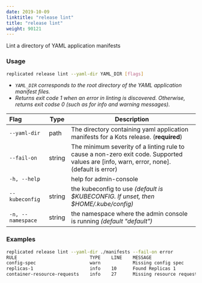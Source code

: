 ```yaml
---
date: 2019-10-09
linktitle: "release lint"
title: "release lint"
weight: 90121
---
```


Lint a directory of YAML application manifests

### Usage
```bash
replicated release lint --yaml-dir YAML_DIR [flags]
```

* _`YAML_DIR` corresponds to the root directory of the YAML application manifest files._
* _Returns exit code 1 when an error in linting is discovered. Otherwise, returns exit codse 0 (such as for info and warning messages)._

| Flag                 | Type | Description |
|:----------------------|------|-------------|
| `--yaml-dir` | path | The directory containing yaml application manifests for a Kots release. (**required**) |
| `--fail-on` | string | The minimum severity of a linting rule to cause a non-zero exit code. Supported values are [info, warn, error, none]. (default is error) |
| `-h, --help`   |  |          help for admin-console |
| `--kubeconfig` | string |  the kubeconfig to use _(default is $KUBECONFIG. If unset, then $HOME/.kube/config)_ |
| `-n, --namespace` | string |   the namespace where the admin console is running _(default "default")_ |

### Examples
```bash
replicated release lint --yaml-dir ./manifests --fail-on error
RULE                           TYPE    LINE    MESSAGE    
config-spec                    warn            Missing config spec
replicas-1                     info    10      Found Replicas 1
container-resource-requests    info    27      Missing resource requests
```